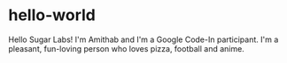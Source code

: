 # hello-world

Hello Sugar Labs!
I'm Amithab and I'm a Google Code-In participant.
I'm a pleasant, fun-loving person who loves pizza, football and anime.
